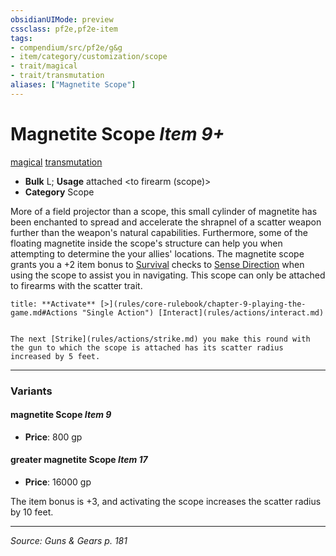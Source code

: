 ```yaml
---
obsidianUIMode: preview
cssclass: pf2e,pf2e-item
tags:
- compendium/src/pf2e/g&g
- item/category/customization/scope
- trait/magical
- trait/transmutation
aliases: ["Magnetite Scope"]
---
```

# Magnetite Scope *Item 9+*  
[magical](magical.md "Magical Item Trait")  [transmutation](transmutation.md "Transmutation School Trait")  

- **Bulk** L; **Usage** attached <to firearm (scope)>
- **Category** Scope

More of a field projector than a scope, this small cylinder of magnetite has been enchanted to spread and accelerate the shrapnel of a scatter weapon further than the weapon's natural capabilities. Furthermore, some of the floating magnetite inside the scope's structure can help you when attempting to determine the your allies' locations. The magnetite scope grants you a +2 item bonus to [Survival](skills.md#Survival) checks to [Sense Direction](sense-direction.md) when using the scope to assist you in navigating. This scope can only be attached to firearms with the scatter trait.

```ad-embed-ability
title: **Activate** [>](rules/core-rulebook/chapter-9-playing-the-game.md#Actions "Single Action") [Interact](rules/actions/interact.md)


The next [Strike](rules/actions/strike.md) you make this round with the gun to which the scope is attached has its scatter radius increased by 5 feet.
```

---

### Variants

#### magnetite Scope *Item 9*

- **Price**: 800 gp

#### greater magnetite Scope *Item 17*

- **Price**: 16000 gp

The item bonus is +3, and activating the scope increases the scatter radius by 10 feet.

---
*Source: Guns & Gears p. 181*